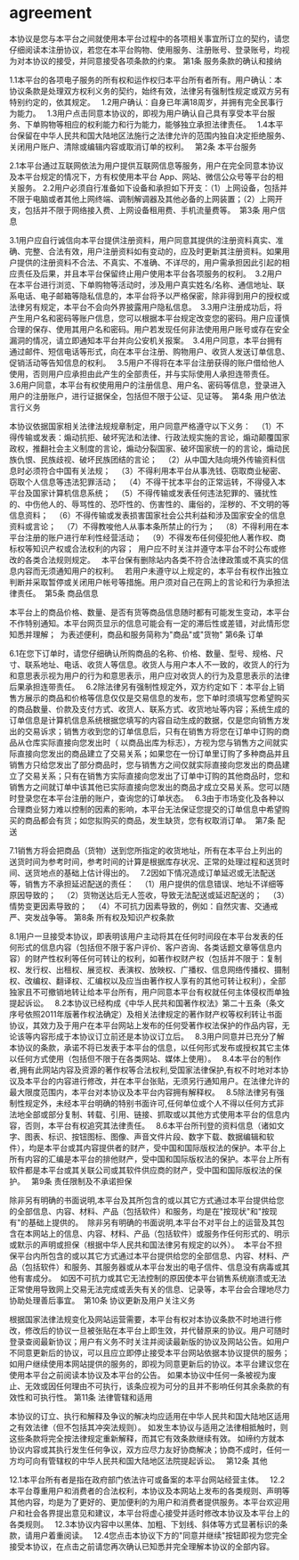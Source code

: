 # agreement


本协议是您与本平台之间就使用本平台过程中的各项相关事宜所订立的契约，请您仔细阅读本注册协议，若您在本平台购物、使用服务、注册账号、登录账号，均视为对本协议的接受，并同意接受各项条款的约束。
第1条 服务条款的确认和接纳 

1.1本平台的各项电子服务的所有权和运作权归本平台所有者所有。用户确认：本协议条款是处理双方权利义务的契约，始终有效，法律另有强制性规定或双方另有特别约定的，依其规定。  
1.2用户确认：自身已年满18周岁，并拥有完全民事行为能力。  
1.3用户点击同意本协议的，即视为用户确认自己具有享受本平台服务、下单购物等相应的权利能力和行为能力，能够独立承担法律责任。  
1.4本平台保留在中华人民共和国大陆地区法施行之法律允许的范围内独自决定拒绝服务、关闭用户账户、清除或编辑内容或取消订单的权利。  
第2条 本平台服务 

2.1本平台通过互联网依法为用户提供互联网信息等服务，用户在完全同意本协议及本平台规定的情况下，方有权使用本平台 App、网站、微信公众号等平台的相关服务。
2.2用户必须自行准备如下设备和承担如下开支：（1）上网设备，包括并不限于电脑或者其他上网终端、调制解调器及其他必备的上网装置；（2）上网开支，包括并不限于网络接入费、上网设备租用费、手机流量费等。 
第3条 用户信息  

3.1用户应自行诚信向本平台提供注册资料，用户同意其提供的注册资料真实、准确、完整、合法有效，用户注册资料如有变动的，应及时更新其注册资料。如果用户提供的注册资料不合法、不真实、不准确、不详尽的，用户需承担因此引起的相应责任及后果，并且本平台保留终止用户使用本平台各项服务的权利。 
3.2用户在本平台进行浏览、下单购物等活动时，涉及用户真实姓名/名称、通信地址、联系电话、电子邮箱等隐私信息的，本平台将予以严格保密，除非得到用户的授权或法律另有规定，本平台不会向外界披露用户隐私信息。 
3.3用户注册成功后，将产生用户名和密码等账户信息，您可以根据本平台规定改变您的密码。用户应谨慎合理的保存、使用其用户名和密码。用户若发现任何非法使用用户账号或存在安全漏洞的情况，请立即通知本平台并向公安机关报案。 
3.4用户同意，本平台拥有通过邮件、短信电话等形式，向在本平台注册、购物用户、收货人发送订单信息、促销活动等告知信息的权利。  
3.5用户不得将在本平台注册获得的账户借给他人使用，否则用户应承担由此产生的全部责任，并与实际使用人承担连带责任。  
3.6用户同意，本平台有权使用用户的注册信息、用户名、密码等信息，登录进入用户的注册账户，进行证据保全，包括但不限于公证、见证等。 
第4条 用户依法言行义务 

本协议依据国家相关法律法规规章制定，用户同意严格遵守以下义务：  
（1）不得传输或发表：煽动抗拒、破坏宪法和法律、行政法规实施的言论，煽动颠覆国家政权，推翻社会主义制度的言论，煽动分裂国家、破坏国家统一的的言论，煽动民族仇恨、民族歧视、破坏民族团结的言论；  
（2）从中国大陆向境外传输资料信息时必须符合中国有关法规；  
（3）不得利用本平台从事洗钱、窃取商业秘密、窃取个人信息等违法犯罪活动；  
（4）不得干扰本平台的正常运转，不得侵入本平台及国家计算机信息系统；  
（5）不得传输或发表任何违法犯罪的、骚扰性的、中伤他人的、辱骂性的、恐吓性的、伤害性的、庸俗的，淫秽的、不文明的等信息资料；  
（6）不得传输或发表损害国家社会公共利益和涉及国家安全的信息资料或言论；  
（7）不得教唆他人从事本条所禁止的行为；  
（8）不得利用在本平台注册的账户进行牟利性经营活动；  
（9）不得发布任何侵犯他人著作权、商标权等知识产权或合法权利的内容；  用户应不时关注并遵守本平台不时公布或修改的各类合法规则规定。  
本平台保有删除站内各类不符合法律政策或不真实的信息内容而无须通知用户的权利。  
若用户未遵守以上规定的，本平台有权作出独立判断并采取暂停或关闭用户帐号等措施。用户须对自己在网上的言论和行为承担法律责任。 
第5条 商品信息

本平台上的商品价格、数量、是否有货等商品信息随时都有可能发生变动，本平台不作特别通知。本平台网页显示的信息可能会有一定的滞后性或差错，对此情形您知悉并理解；  为表述便利，商品和服务简称为"商品"或"货物"
第6条 订单 

6.1在您下订单时，请您仔细确认所购商品的名称、价格、数量、型号、规格、尺寸、联系地址、电话、收货人等信息。收货人与用户本人不一致的，收货人的行为和意思表示视为用户的行为和意思表示，用户应对收货人的行为及意思表示的法律后果承担连带责任。  
6.2除法律另有强制性规定外，双方约定如下：本平台上销售方展示的商品和价格等信息仅仅是交易信息的发布，您下单时须填写您希望购买的商品数量、价款及支付方式、收货人、联系方式、收货地址等内容；系统生成的订单信息是计算机信息系统根据您填写的内容自动生成的数据，仅是您向销售方发出的交易诉求；销售方收到您的订单信息后，只有在销售方将您在订单中订购的商品从仓库实际直接向您发出时（ 以商品出库为标志），方视为您与销售方之间就实际直接向您发出的商品建立了交易关系；如果您在一份订单里订购了多种商品并且销售方只给您发出了部分商品时，您与销售方之间仅就实际直接向您发出的商品建立了交易关系；只有在销售方实际直接向您发出了订单中订购的其他商品时，您和销售方之间就订单中该其他已实际直接向您发出的商品才成立交易关系。您可以随时登录您在本平台注册的账户，查询您的订单状态。  
6.3由于市场变化及各种以合理商业努力难以控制的因素的影响，本平台无法保证您提交的订单信息中希望购买的商品都会有货；如您拟购买的商品，发生缺货，您有权取消订单。 
第7条 配送

7.1销售方将会把商品（货物）送到您所指定的收货地址，所有在本平台上列出的送货时间为参考时间，参考时间的计算是根据库存状况、正常的处理过程和送货时间、送货地点的基础上估计得出的。  
7.2因如下情况造成订单延迟或无法配送等，销售方不承担延迟配送的责任：  
（1）用户提供的信息错误、地址不详细等原因导致的；  
（2）货物送达后无人签收，导致无法配送或延迟配送的；  
（3）情势变更因素导致的；  
（4）不可抗力因素导致的，例如：自然灾害、交通戒严、突发战争等。
第8条 所有权及知识产权条款 

8.1用户一旦接受本协议，即表明该用户主动将其在任何时间段在本平台发表的任何形式的信息内容（包括但不限于客户评价、客户咨询、各类话题文章等信息内容）的财产性权利等任何可转让的权利，如著作权财产权（包括并不限于：复制权、发行权、出租权、展览权、表演权、放映权、广播权、信息网络传播权、摄制权、改编权、翻译权、汇编权以及应当由著作权人享有的其他可转让权利），全部独家且不可撤销地转让给本平台所有，用户同意本平台有权就任何主体侵权而单独提起诉讼。  
8.2本协议已经构成《中华人民共和国著作权法》第二十五条（条文序号依照2011年版著作权法确定）及相关法律规定的著作财产权等权利转让书面协议，其效力及于用户在本平台网站上发布的任何受著作权法保护的作品内容，无论该等内容形成于本协议订立前还是本协议订立后。  
8.3用户同意并已充分了解本协议的条款，承诺不将已发表于本平台的信息，以任何形式发布或授权其它主体以任何方式使用（包括但不限于在各类网站、媒体上使用）。  
8.4本平台的制作者,拥有此网站内容及资源的著作权等合法权利,受国家法律保护,有权不时地对本协议及本平台的内容进行修改，并在本平台张贴，无须另行通知用户。在法律允许的最大限度范围内，本平台对本协议及本平台内容拥有解释权。  
8.5除法律另有强制性规定外，未经本平台明确的特别书面许可,任何单位或个人不得以任何方式非法地全部或部分复制、转载、引用、链接、抓取或以其他方式使用本平台的信息内容，否则，本平台有权追究其法律责任。  
8.6本平台所刊登的资料信息（诸如文字、图表、标识、按钮图标、图像、声音文件片段、数字下载、数据编辑和软件），均是本平台或其内容提供者的财产，受中国和国际版权法的保护。本平台上所有内容的汇编是本平台的排他财产，受中国和国际版权法的保护。本平台上所有软件都是本平台或其关联公司或其软件供应商的财产，受中国和国际版权法的保护。  
第9条 责任限制及不承诺担保 

除非另有明确的书面说明,本平台及其所包含的或以其它方式通过本平台提供给您的全部信息、内容、材料、产品（包括软件）和服务，均是在"按现状"和"按现有"的基础上提供的。 
除非另有明确的书面说明,本平台不对平台上的运营及其包含在本网站上的信息、内容、材料、产品（包括软件）或服务作任何形式的、明示或默示的声明或担保（根据中华人民共和国法律另有规定的以外）。 
本平台不担保平台内所包含的或以其它方式通过本平台提供给您的全部信息、内容、材料、产品（包括软件）和服务、其服务器或从本平台发出的电子信件、信息没有病毒或其他有害成分。 
如因不可抗力或其它无法控制的原因使本平台销售系统崩溃或无法正常使用导致网上交易无法完成或丢失有关的信息、记录等，本平台会合理地尽力协助处理善后事宜。 
第10条 协议更新及用户关注义务 

根据国家法律法规变化及网站运营需要，本平台有权对本协议条款不时地进行修改，修改后的协议一旦被张贴在本平台上即生效，并代替原来的协议。用户可随时登录查阅最新协议；用户有义务不时关注并阅读最新版的协议及网站公告。如用户不同意更新后的协议，可以且应立即停止接受本平台网站依据本协议提供的服务；如用户继续使用本网站提供的服务的，即视为同意更新后的协议。本平台建议您在使用本平台之前阅读本协议及本平台的公告。 如果本协议中任何一条被视为废止、无效或因任何理由不可执行，该条应视为可分的且并不影响任何其余条款的有效性和可执行性。
第11条 法律管辖和适用

本协议的订立、执行和解释及争议的解决均应适用在中华人民共和国大陆地区适用之有效法律（但不包括其冲突法规则）。 如发生本协议与适用之法律相抵触时，则这些条款将完全按法律规定重新解释，而其它有效条款继续有效。 如缔约方就本协议内容或其执行发生任何争议，双方应尽力友好协商解决；协商不成时，任何一方均可向有管辖权的中华人民共和国大陆地区法院提起诉讼。  
第12条 其他 

12.1本平台所有者是指在政府部门依法许可或备案的本平台网站经营主体。  
12.2本平台尊重用户和消费者的合法权利，本协议及本网站上发布的各类规则、声明等其他内容，均是为了更好的、更加便利的为用户和消费者提供服务。本平台欢迎用户和社会各界提出意见和建议，本平台将虚心接受并适时修改本协议及本平台上的各类规则。  
12.3本协议内容中以黑体、加粗、下划线、斜体等方式显著标识的条款，请用户着重阅读。  
12.4您点击本协议下方的"同意并继续"按钮即视为您完全接受本协议，在点击之前请您再次确认已知悉并完全理解本协议的全部内容。 
